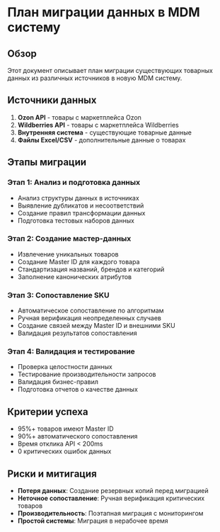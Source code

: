 # План миграции данных в MDM систему

## Обзор

Этот документ описывает план миграции существующих товарных данных из различных источников в новую MDM систему.

## Источники данных

1. **Ozon API** - товары с маркетплейса Ozon
2. **Wildberries API** - товары с маркетплейса Wildberries
3. **Внутренняя система** - существующие товарные данные
4. **Файлы Excel/CSV** - дополнительные данные о товарах

## Этапы миграции

### Этап 1: Анализ и подготовка данных

- Анализ структуры данных в источниках
- Выявление дубликатов и несоответствий
- Создание правил трансформации данных
- Подготовка тестовых наборов данных

### Этап 2: Создание мастер-данных

- Извлечение уникальных товаров
- Создание Master ID для каждого товара
- Стандартизация названий, брендов и категорий
- Заполнение канонических атрибутов

### Этап 3: Сопоставление SKU

- Автоматическое сопоставление по алгоритмам
- Ручная верификация неопределенных случаев
- Создание связей между Master ID и внешними SKU
- Валидация результатов сопоставления

### Этап 4: Валидация и тестирование

- Проверка целостности данных
- Тестирование производительности запросов
- Валидация бизнес-правил
- Подготовка отчетов о качестве данных

## Критерии успеха

- 95%+ товаров имеют Master ID
- 90%+ автоматического сопоставления
- Время отклика API < 200ms
- 0 критических ошибок данных

## Риски и митигация

- **Потеря данных**: Создание резервных копий перед миграцией
- **Неточное сопоставление**: Ручная верификация критических товаров
- **Производительность**: Поэтапная миграция с мониторингом
- **Простой системы**: Миграция в нерабочее время
